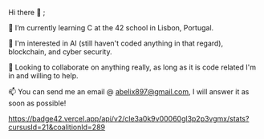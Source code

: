 Hi there 👋 ;

🧠 I’m currently learning C at the 42 school in Lisbon, Portugal.

👀 I'm interested in AI (still haven't coded anything in that regard), blockchain, and cyber security.

🤝 Looking to collaborate on anything really, as long as it is code related I'm in and willing to help.

📫 You can send me an email @ abelix897@gmail.com, I will answer it as soon as possible!

https://badge42.vercel.app/api/v2/cle3a0k9v00060gl3p2p3vgmx/stats?cursusId=21&coalitionId=289
